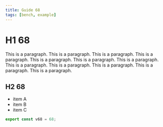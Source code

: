 ```yaml
---
title: Guide 68
tags: [bench, example]
---
```


# H1 68

This is a paragraph. This is a paragraph. This is a paragraph. This is a paragraph. This is a paragraph. This is a paragraph. This is a paragraph. This is a paragraph. This is a paragraph. This is a paragraph. This is a paragraph. This is a paragraph. 

## H2 68

- item A
- item B
- item C

```ts
export const v68 = 68;
```